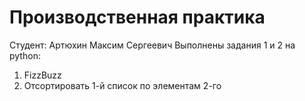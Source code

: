 # Производственная практика
Студент: Артюхин Максим Сергеевич
Выполнены задания 1 и 2 на python:
1. FizzBuzz
2. Отсортировать 1-й список по элементам 2-го
